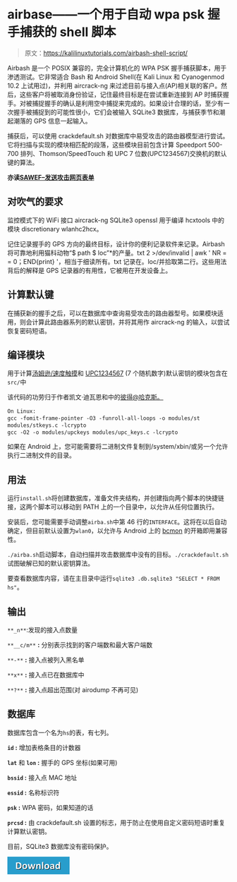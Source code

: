# airbase——一个用于自动 wpa psk 握手捕获的 shell 脚本

> 原文：<https://kalilinuxtutorials.com/airbash-shell-script/>

Airbash 是一个 POSIX 兼容的，完全计算机化的 WPA PSK 握手捕获脚本，用于渗透测试。它非常适合 Bash 和 Android Shell(在 Kali Linux 和 Cyanogenmod 10.2 上试用过)，并利用 aircrack-ng 来过滤目前与接入点(AP)相关联的客户。然后，这些客户将被取消身份验证，记住最终目标是在尝试重新连接到 AP 时捕获握手。对被捕捉握手的确认是利用空中捕捉来完成的。如果设计合理的话，至少有一次握手被捕捉到的可能性很小，它们会被输入 SQLite3 数据库，与捕获季节和潮起潮落的 GPS 信息一起输入。

捕获后，可以使用 crackdefault.sh 对数据库中易受攻击的路由器模型进行尝试。它将扫描与实现的模块相匹配的段落，这些模块目前包含计算 Speedport 500-700 排列、Thomson/SpeedTouch 和 UPC 7 位数(UPC1234567)交换机的默认键的算法。

**亦读[SAWEF–发送攻击网页表单](https://kalilinuxtutorials.com/sawef-send-attack/)**

## **对吹气的要求**

监控模式下的 WiFi 接口 aircrack-ng SQLite3 openssl 用于编译 hcxtools 中的模块 discretionary wlanhc2hcx。

记住记录握手的 GPS 方向的最终目标，设计你的便利记录软件来记录。Airbash 将可靠地利用猫科动物“$ path $ loc”*的产量。txt 2 >/dev/invalid | awk ' NR = = 0；END{print} '，相当于细读所有。txt 记录在。loc/并拾取第二行。这些用法背后的解释是 GPS 记录器的有用性，它被用在开发设备上。

## **计算默认键**

在捕获新的握手之后，可以在数据库中查询易受攻击的路由器型号。如果模块适用，则会计算此路由器系列的默认密钥，并将其用作 aircrack-ng 的输入，以尝试恢复密码短语。

## **编译模块**

用于计算[汤姆逊/速度触摸](https://packetstormsecurity.com/files/84788/STKeys-Thomson-WPA-Key-Recovery-Tool-1.0.html)和 [UPC1234567](https://haxx.in/) (7 个随机数字)默认密钥的模块包含在`src/`中

该代码的功劳归于作者凯文·迪瓦恩和中的[彼得@哈克斯。](mailto:peter@haxx.in)

```
On Linux:
gcc -fomit-frame-pointer -O3 -funroll-all-loops -o modules/st modules/stkeys.c -lcrypto
gcc -O2 -o modules/upckeys modules/upc_keys.c -lcrypto
```

如果在 Android 上，您可能需要将二进制文件复制到/system/xbin/或另一个允许执行二进制文件的目录。

## **用法**

运行`install.sh`将创建数据库，准备文件夹结构，并创建指向两个脚本的快捷链接，这两个脚本可以移动到 PATH 上的一个目录中，以允许从任何位置执行。

安装后，您可能需要手动调整`airba.sh`中第 46 行的`INTERFACE`。这将在以后自动确定，但目前默认设置为`wlan0`，以允许与 Android 上的 [bcmon](https://code.google.com/archive/p/bcmon/) 的开箱即用兼容性。

`./airba.sh`启动脚本，自动扫描并攻击数据库中没有的目标。`./crackdefault.sh`试图破解已知的默认密钥算法。

要查看数据库内容，请在主目录中运行`sqlite3 .db.sqlite3 "SELECT * FROM hs"`。

## **输出**

`**_n**`:发现的接入点数量

`**__c/m**` **:** 分别表示找到的客户端数和最大客户端数

`**-**` **:** 接入点被列入黑名单

`**x**` **:** 接入点已在数据库中

`**?**` **:** 接入点超出范围(对 airodump 不再可见)

## **数据库**

数据库包含一个名为`hs`的表，有七列。

**`id` :** 增加表格条目的计数器

**`lat`** 和 **`lon` :** 握手的 GPS 坐标(如果可用)

**`bssid` :** 接入点 MAC 地址

**`essid` :** 名称标识符

**`psk` :** WPA 密码，如果知道的话

**`prcsd` :** 由 crackdefault.sh 设置的标志，用于防止在使用自定义密码短语时重复计算默认密钥。

目前，SQLite3 数据库没有密码保护。

[![](img//d861a9096555aeb1980fc054015933d7.png)](https://github.com/tehw0lf/airbash/)